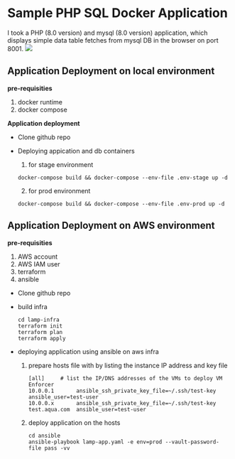 # Sample PHP SQL Docker Application

I took a PHP (8.0 version) and mysql (8.0 version) application, which displays simple data table fetches from mysql DB in the browser on port 8001.
<img src="./../lamp-infra/ansible/screen.png"  />

## Application Deployment on local environment

**pre-requisities**
1. docker runtime
2. docker compose

**Application deployment**
* Clone github repo


* Deploying appication and db containers
    1. for stage environment
    ```shell
    docker-compose build && docker-compose --env-file .env-stage up -d
    ```
    2. for prod environment
    ```shell
    docker-compose build && docker-compose --env-file .env-prod up -d
    ```
## Application Deployment on AWS environment

**pre-requisities**
1. AWS account
2. AWS IAM user 
3. terraform
4. ansible

* Clone github repo


* build infra
    ```shell
    cd lamp-infra
    terraform init
    terraform plan
    terraform apply
    ```

* deploying application using ansible on aws infra
    1. prepare hosts file with by listing the instance IP address and key file
        ```shell
        [all]     # list the IP/DNS addresses of the VMs to deploy VM Enforcer
        10.0.0.1       ansible_ssh_private_key_file=~/.ssh/test-key    ansible_user=test-user
        10.0.0.x       ansible_ssh_private_key_file=~/.ssh/test-key
        test.aqua.com  ansible_user=test-user
        ```
    2. deploy application on the hosts
        ```shell
        cd ansible
        ansible-playbook lamp-app.yaml -e env=prod --vault-password-file pass -vv
        ```